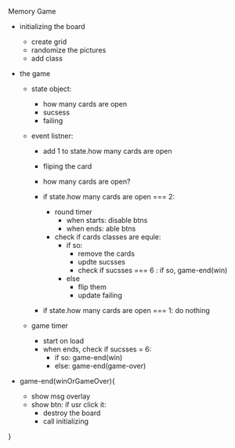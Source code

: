 Memory Game
- initializing the board 
  - create grid
  - randomize the pictures
  - add class


- the game 
  - state object:
    - how many cards are open
    - sucsess 
    - failing

  - event listner:
    - add 1 to state.how many cards are open
    - fliping the card

    -  how many cards are open?
    - if state.how many cards are open === 2:
      - round timer 
        - when starts: disable btns
        - when ends: able btns
      - check if cards classes are equle:
        - if so:
          - remove the cards
          - updte sucsses
          - check if sucsses === 6 : if so, game-end(win)
        - else
          - flip them
          - update failing 
    - if state.how many cards are open === 1: do nothing

  - game timer
    - start on load
    - when ends, check if sucsses = 6:
      - if so: game-end(win)
      - else: game-end(game-over)

- game-end(winOrGameOver){
  - show msg overlay
  - show btn: if usr click it:
    - destroy the board
    - call initializing

}